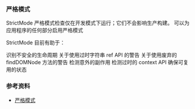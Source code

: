 ### 严格模式

StrictMode 严格模式检查仅在开发模式下运行；它们不会影响生产构建。
可以为应用程序的任何部分启用严格模式

StrictMode 目前有助于：

识别不安全的生命周期
关于使用过时字符串 ref API 的警告
关于使用废弃的 findDOMNode 方法的警告
检测意外的副作用
检测过时的 context API
确保可复用的状态

### 参考资料

* [严格模式](https://zh-hans.reactjs.org/docs/strict-mode.html)